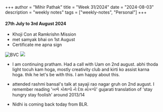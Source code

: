 +++
author = "Mihir Pathak"
title = "Week 31/2024"
date = "2024-08-03"
description = "weekly notes"
tags = ["weekly-notes", "Personal"]
+++

#### 27th July to 3rd August 2024

- Khoji Con at Ramkrishn Mission 
- met samyak bhai on 1st August
- Certificate me apna sign 

![BVC](/w31/bvc.jpeg)
<img src = "/w31/bvc.jpeg">

- I am continuing pratham. Had a call with Uam on 2nd august. abhi thoda light tocuh kam hoga, mostly creativity club and kirti ko assist karna hoga.
thik he let's be with this. I am happy about this.

- attended rashmi bansal's talk at sayaji rao nagar gruh on 2nd august. I remember reading 'ખભે કોથળો ને દેશ મોકળો' gujarati translation of 'stay hungry stay foolish' around 2013/14
 
- Nidhi is coming back today from BLR.
